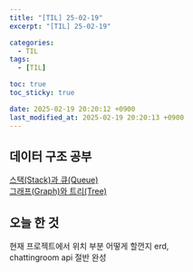 ```yaml
---
title: "[TIL] 25-02-19"
excerpt: "[TIL] 25-02-19"

categories:
  - TIL
tags:
  - [TIL]

toc: true
toc_sticky: true

date: 2025-02-19 20:20:12 +0900
last_modified_at: 2025-02-19 20:20:13 +0900
---
```


## 데이터 구조 공부

[스택(Stack)과 큐(Queue)](https://zera1004.github.io/javascript/stack-queue/)  
[그래프(Graph)와 트리(Tree)](https://zera1004.github.io/javascript/graph-tree/)

## 오늘 한 것

현재 프로젝트에서 위치 부분 어떻게 할껀지 erd,  
chattingroom api 절반 완성
